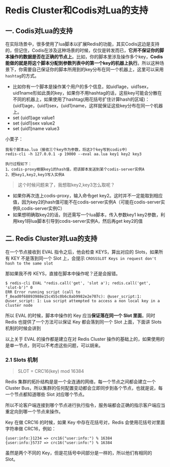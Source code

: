 # Redis Cluster和Codis对Lua的支持

## 一. Codis对Lua的支持

在实际场景中，很多使用了lua脚本以扩展Redis的功能，其实Codis这边是支持的，但记住，Codis在涉及这种场景的时候，仅仅是转发而已，**它并不保证你的脚本操作的数据是否在正确的节点上**。比如，你的脚本里涉及操作多个key，**Codis能做的就是将这个脚本分配到参数列表中的第一个key的机器上执行**。所以这种场景下，你需要自己保证你的脚本所用到的key分布在同一个机器上，这里可以采用`hashtag`的方式。

- 比如你有一个脚本是操作某个用户的多个信息，如uid1age，uid1sex，uid1name形如此类的key，如果你不用hashtag的话，这些key可能会分散在不同的机器上，如果使用了hashtag(用花括号扩住计算hash的区域)：{uid1}age，{uid1}sex，{uid1}name，这样就保证这些key分布在同一个机器上。
- set {uid1}age value1
- set {uid1}sex value2
- set {uid1}name value3

小栗子：

```shell
我有个脚本aa.lua（接收三个key作为参数，将这3个key写到codis中）
redis-cli -h 127.0.0.1 -p 19000 --eval aa.lua key1 key2 key3

执行过程如下：
1、codis-proxy根据key1的hash值，把该脚本发送到某个codis-server实例A
2、把key1,key2,key3写入实例A
```

> 这个时候问题来了，我想取key2,key3怎么取呢？

- 如果你再次连上codis-proxy，输入命令get key2。这时并不一定能取到相应值，因为key2的hash值可能不在codis-server实例A（可能在codis-server实例B,codis-server实例C）
- 如果想明确取key2的话，则还需写一个lua脚本，传入参数key1 key2参数，利用key1将lua脚本引导到codis-server实例A，然后再get key2的值

## 二. Redis Cluster对Lua的支持

在一个节点接收到 EVAL 指令之后，他会检查 KEYS，算出对应的 Slots，如果所有 KEY 不是落到同一个 Slot 上，会提示 `CROSSSLOT Keys in request don't hash to the same slot`

那如果我不传 KEYS，直接在脚本中操作呢？还是会报错。

```shell
$ redis-cli EVAL "redis.call('get', 'slot a'); redis.call('get', 'slot-b')" 0
ERR Error running script (call to f_8ead0f68893988e15c455c0b6c8ab9982e2e707c): @user_script:1: @user_script: 1: Lua script attempted to access a non local key in a cluster node
```

所以 EVAL 的时候，脚本中操作的 Key 应当**保证落在同一个 Slot 里面**。同时 Redis 也提供了一个方法可以保证 Key 都会落到同一个 Slot 上面，下面讲 Slots 机制的时候会讲到

以上关于 EVAL 的操作都是建立在对 Redis Cluster 操作的基础上的，如果使用的是单一节点，则可以不考虑这些问题，可以胡来。

### 2.1 Slots 机制

> SLOT = CRC16(key) mod 16384

Redis 集群的拓扑结构是是一个全连通的网络，每一个节点之间都会建立一个 Cluster Bus，所以集群的任何配置变动都会立即同步到各个节点，也就是说，每一个节点都知道哪些 Slot 对应哪个节点。

所以不论客户端连接到哪个节点进行执行指令，服务端都会正确的指示客户端应当重定向到哪一个节点来操作。

Key 在做 CRC16 的时候，如果 Key 中存在花括号对，Redis 会使用花括号对里面字符串做 CRC16，例如：

```shell
{user:info:}1234 => crc16("user:info:") % 16384
{user:info:}5737 => crc16("user:info:") % 16384
```

虽然是两个不同的 Key，但是花括号中间部分是一样的，所以他们有相同的 Slot。